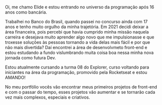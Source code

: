 Oi, me chamo Elide e estou entrando no universo da programação após 16 anos como bancária.

Trabalhei no Banco do Brasil, quando passei no concurso ainda com 17 anos e tenho muito orgulho da minha trajetória.
Em 2021 decidi deixar a área financeira, pois percebi que havia cumprido minha missão naquela carreira e desejava muito aprender algo novo que me impulsionasse
e que troxesse soluções às pessoas tornando a vida delas mais fácil e por que não mais divertida? 
Daí encontrei a área de desenvolvmeto front-end e estou estudando a fundo vislumbrando muita coisa boa nessa minha nova jornada como futura Dev.

Estou atualmente cursando a turma 08 do Explorer, curso voltando para iniciantes na área da programação, promovido pela Rocketseat e estou AMANDO!

No meu portfólio vocês vão encontrar meus primeiros projetos de front-end e com o passar do tempo, esses projetos vão aumentar e se tornarão cada vez mais complexos, especiais e criativos.
